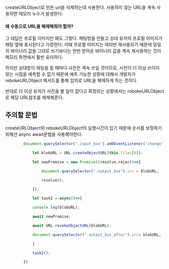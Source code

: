 
createURLObject로 만든 url을 삭제하는데 사용한다.
사용하지 않는 URL을 계속 사용하면 메모리 누수가 발생한다.

#### 왜 수동으로 URL을 해제해줘야 할까?
그 대답은 프로필 이미지만 봐도 그렇다.
채팅방을 만들고 상대 유저의 프로필 이미지가 채팅 옆에 표시된다고 가정한다.
이때 프로필 이미지는 여러번 재사용되기 때문에 일일히 바이너리 값을 그대로 쓰기보다는
한번 받아온 바이너리 값을 계속 재사용하는 것이 메모리 측면에서 훨씬 유리하다.

하지만 상대방이 채팅을 칠 때마다 사진은 계속 쓰일 것이므로, 사진이 더 이상 쓰이지 않는 시점을 예측할 수 없기 때문에 예측 가능한 상황에 대해서 개발자가 rebokeURLObject 메서드를 통해 임의로 URL을 해제하게 하는 것이다.

반대로 더 이상 유저가 사진을 볼 일이 없다고 확정되는 상황에서는 robokeURLObject로 해당 URL참조를 해제해준다.


## 주의할 문법

createURLObject와 rebokeURLObject의 실행시간이 있기 때문에 순서를 보장하기 위해선 async await문법을 사용해야한다.

```js
        document.querySelector(".input_box").addEventListener('change',function(){

            let blobURL = URL.createObjectURL(this.files[0]);

            let newPromise = new Promise((resolve,reject)=>{

                document.querySelector(".output_box").src = blobURL;

                resolve();

            });

            let task2 = async()=>{

            console.log(blobURL);  

            await newPromise;

            await URL.revokeObjectURL(blobURL);

            document.querySelector(".output_box_after").src= blobURL;  

            }

            task2();    

        })
```